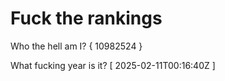 # Fuck the rankings

Who the hell am I?
{ 10982524 }

What fucking year is it?
[ 2025-02-11T00:16:40Z ]
